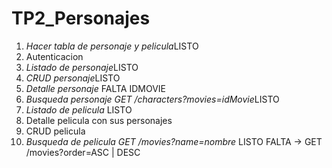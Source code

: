 # TP2_Personajes

1. *Hacer tabla de personaje y pelicula*LISTO
2. Autenticacion
3. *Listado de personaje*LISTO
4. *CRUD personaje*LISTO
5. *Detalle personaje* FALTA IDMOVIE
6. *Busqueda personaje GET /characters?movies=idMovie*LISTO
7. *Listado de pelicula* LISTO 
8. Detalle pelicula con sus personajes
9. CRUD pelicula
10. *Busqueda de pelicula GET /movies?name=nombre* LISTO FALTA ->  GET /movies?order=ASC | DESC